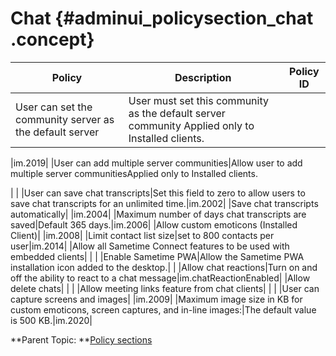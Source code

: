 # Chat {#adminui_policysection_chat .concept}

|Policy|Description|Policy ID|
|------|-----------|---------|
|User can set the community server as the default server|User must set this community as the default server community Applied only to Installed clients.

|im.2019|
|User can add multiple server communities|Allow user to add multiple server communitiesApplied only to Installed clients.

| |
|User can save chat transcripts|Set this field to zero to allow users to save chat transcripts for an unlimited time.|im.2002|
|Save chat transcripts automatically| |im.2004|
|Maximum number of days chat transcripts are saved|Default 365 days.|im.2006|
|Allow custom emoticons \(Installed Client\)| |im.2008|
|Limit contact list size|set to 800 contacts per user|im.2014|
|Allow all Sametime Connect features to be used with embedded clients| | |
|Enable Sametime PWA|Allow the Sametime PWA installation icon added to the desktop.| |
|Allow chat reactions|Turn on and off the ability to react to a chat message|im.chatReactionEnabled|
|Allow delete chats| | |
|Allow meeting links feature from chat clients| | |
|User can capture screens and images| |im.2009|
|Maximum image size in KB for custom emoticons, screen captures, and in-line images:|The default value is 500 KB.|im.2020|

**Parent Topic:  **[Policy sections](adminui_policy_sections.md)


